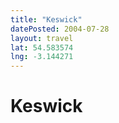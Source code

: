 ```yaml
---
title: "Keswick"
datePosted: 2004-07-28
layout: travel
lat: 54.583574 
lng: -3.144271
---
```

# Keswick

